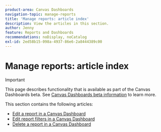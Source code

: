 ```yaml
---
product-area: Canvas Dashboards
navigation-topic: manage-reports
title: 'Manage reports: article index'
description: View the articles in this section.
author: Jenny
feature: Reports and Dashboards
recommendations: noDisplay, noCatalog
exl-id: 2ed58b15-098a-4937-86e6-2a8444389c00
---
```

# Manage reports: article index

>[!IMPORTANT]
>
>This page describes functionality that is available as part of the Canvas Dashboards beta. See [Canvas Dashboards beta information](/help/quicksilver/product-announcements/betas/canvas-dashboards-beta/canvas-dashboards-beta-information.md) to learn more.

This section contains the following articles:

* [Edit a report in a Canvas Dashboard](/help/quicksilver/reports-and-dashboards/canvas-dashboards/manage-reports/edit-a-report.md)
* [Edit report filters in a Canvas Dashboard](/help/quicksilver/reports-and-dashboards/canvas-dashboards/manage-reports/edit-report-filters.md)
* [Delete a report in a Canvas Dashboard](/help/quicksilver/reports-and-dashboards/canvas-dashboards/manage-reports/delete-a-report.md)
